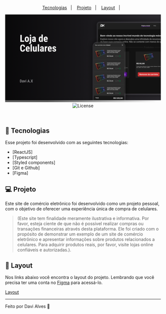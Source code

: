 <p align="center">
  <a href="#-tecnologias">Tecnologias</a>&nbsp;&nbsp;&nbsp;|&nbsp;&nbsp;&nbsp;
  <a href="#-projeto">Projeto</a>&nbsp;&nbsp;&nbsp;|&nbsp;&nbsp;&nbsp;
  <a href="#-layout">Layout</a>&nbsp;&nbsp;&nbsp;|&nbsp;&nbsp;&nbsp;
</p>

<p align="center">
 <img src="./src/shared/assets/thumbnail.png" alt="Me pewview!" />

  <img alt="License" src="https://img.shields.io/static/v1?label=license&message=MIT&color=15C3D6&labelColor=000000">
</p>

<br>

## 🚀 Tecnologias

Esse projeto foi desenvolvido com as seguintes tecnologias:

- [ReactJS]
- [Typescript]
- [Styled components]
- [Git e Github]
- [Figma]

## 💻 Projeto

Este site de comércio eletrônico foi desenvolvido como um projeto pessoal, com o objetivo de oferecer uma experiência única de compra de celulares.

>  (Este site tem finalidade meramente ilustrativa e informativa. Por favor, esteja ciente de que não é possível realizar compras ou transações financeiras através desta plataforma. Ele foi criado com o propósito de demonstrar um exemplo de um site de comércio eletrônico e apresentar informações sobre produtos relacionados a celulares. Para adquirir produtos reais, por favor, visite lojas online confiáveis e autorizadas.).

## 🔖 Layout

Nos links abaixo você encontra o layout do projeto. Lembrando que você precisa ter uma conta no [Figma](http://figma.com/) para acessá-lo.

<a href="https://www.figma.com/file/ShHJudkl0TrSRZRnom0uta/Carrinho-de-compras?type=design&node-id=0%3A1&mode=design&t=TZ9rA1qUCHfZm0R4-1" target="_blank">Layout</a>


---

Feito por Davi Alves :wave:
